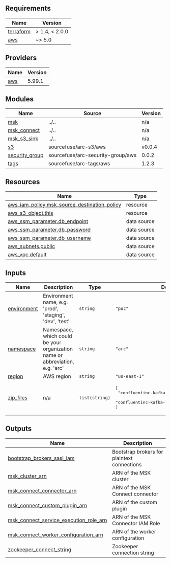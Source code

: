<!-- BEGINNING OF PRE-COMMIT-TERRAFORM DOCS HOOK -->
## Requirements

| Name | Version |
|------|---------|
| <a name="requirement_terraform"></a> [terraform](#requirement\_terraform) | > 1.4, < 2.0.0 |
| <a name="requirement_aws"></a> [aws](#requirement\_aws) | ~> 5.0 |

## Providers

| Name | Version |
|------|---------|
| <a name="provider_aws"></a> [aws](#provider\_aws) | 5.99.1 |

## Modules

| Name | Source | Version |
|------|--------|---------|
| <a name="module_msk"></a> [msk](#module\_msk) | ../.. | n/a |
| <a name="module_msk_connect"></a> [msk\_connect](#module\_msk\_connect) | ../.. | n/a |
| <a name="module_msk_s3_sink"></a> [msk\_s3\_sink](#module\_msk\_s3\_sink) | ../.. | n/a |
| <a name="module_s3"></a> [s3](#module\_s3) | sourcefuse/arc-s3/aws | v0.0.4 |
| <a name="module_security_group"></a> [security\_group](#module\_security\_group) | sourcefuse/arc-security-group/aws | 0.0.2 |
| <a name="module_tags"></a> [tags](#module\_tags) | sourcefuse/arc-tags/aws | 1.2.3 |

## Resources

| Name | Type |
|------|------|
| [aws_iam_policy.msk_source_destination_policy](https://registry.terraform.io/providers/hashicorp/aws/latest/docs/resources/iam_policy) | resource |
| [aws_s3_object.this](https://registry.terraform.io/providers/hashicorp/aws/latest/docs/resources/s3_object) | resource |
| [aws_ssm_parameter.db_endpoint](https://registry.terraform.io/providers/hashicorp/aws/latest/docs/data-sources/ssm_parameter) | data source |
| [aws_ssm_parameter.db_password](https://registry.terraform.io/providers/hashicorp/aws/latest/docs/data-sources/ssm_parameter) | data source |
| [aws_ssm_parameter.db_username](https://registry.terraform.io/providers/hashicorp/aws/latest/docs/data-sources/ssm_parameter) | data source |
| [aws_subnets.public](https://registry.terraform.io/providers/hashicorp/aws/latest/docs/data-sources/subnets) | data source |
| [aws_vpc.default](https://registry.terraform.io/providers/hashicorp/aws/latest/docs/data-sources/vpc) | data source |

## Inputs

| Name | Description | Type | Default | Required |
|------|-------------|------|---------|:--------:|
| <a name="input_environment"></a> [environment](#input\_environment) | Environment name, e.g. 'prod', 'staging', 'dev', 'test' | `string` | `"poc"` | no |
| <a name="input_namespace"></a> [namespace](#input\_namespace) | Namespace, which could be your organization name or abbreviation, e.g. 'arc' | `string` | `"arc"` | no |
| <a name="input_region"></a> [region](#input\_region) | AWS region | `string` | `"us-east-1"` | no |
| <a name="input_zip_files"></a> [zip\_files](#input\_zip\_files) | n/a | `list(string)` | <pre>[<br/>  "confluentinc-kafka-connect-s3-10.6.6.zip",<br/>  "confluentinc-kafka-connect-jdbc-10.6.6.zip"<br/>]</pre> | no |

## Outputs

| Name | Description |
|------|-------------|
| <a name="output_bootstrap_brokers_sasl_iam"></a> [bootstrap\_brokers\_sasl\_iam](#output\_bootstrap\_brokers\_sasl\_iam) | Bootstrap brokers for plaintext connections |
| <a name="output_msk_cluster_arn"></a> [msk\_cluster\_arn](#output\_msk\_cluster\_arn) | ARN of the MSK cluster |
| <a name="output_msk_connect_connector_arn"></a> [msk\_connect\_connector\_arn](#output\_msk\_connect\_connector\_arn) | ARN of the MSK Connect connector |
| <a name="output_msk_connect_custom_plugin_arn"></a> [msk\_connect\_custom\_plugin\_arn](#output\_msk\_connect\_custom\_plugin\_arn) | ARN of the custom plugin |
| <a name="output_msk_connect_service_execution_role_arn"></a> [msk\_connect\_service\_execution\_role\_arn](#output\_msk\_connect\_service\_execution\_role\_arn) | ARN of the MSK Connector IAM Role |
| <a name="output_msk_connect_worker_configuration_arn"></a> [msk\_connect\_worker\_configuration\_arn](#output\_msk\_connect\_worker\_configuration\_arn) | ARN of the worker configuration |
| <a name="output_zookeeper_connect_string"></a> [zookeeper\_connect\_string](#output\_zookeeper\_connect\_string) | Zookeeper connection string |
<!-- END OF PRE-COMMIT-TERRAFORM DOCS HOOK -->

